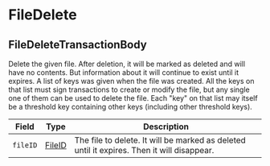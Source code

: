 # FileDelete

## FileDeleteTransactionBody

Delete the given file. After deletion, it will be marked as deleted and will have no contents. But information about it will continue to exist until it expires. A list of keys was given when the file was created. All the keys on that list must sign transactions to create or modify the file, but any single one of them can be used to delete the file. Each "key" on that list may itself be a threshold key containing other keys (including other threshold keys).

| Field    | Type                                                                                                                                     | Description                                                                                |
| -------- | ---------------------------------------------------------------------------------------------------------------------------------------- | ------------------------------------------------------------------------------------------ |
| `fileID` | [FileID](https://github.com/theekrystallee/hedera-style-guide/blob/sdk-v1/deprecated/hedera-api/file-service/broken-reference/README.md) | The file to delete. It will be marked as deleted until it expires. Then it will disappear. |
